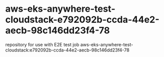 # aws-eks-anywhere-test-cloudstack-e792092b-ccda-44e2-aecb-98c146dd23f4-78
repository for use with E2E test job aws-eks-anywhere-test-cloudstack:e792092b-ccda-44e2-aecb-98c146dd23f4-78
